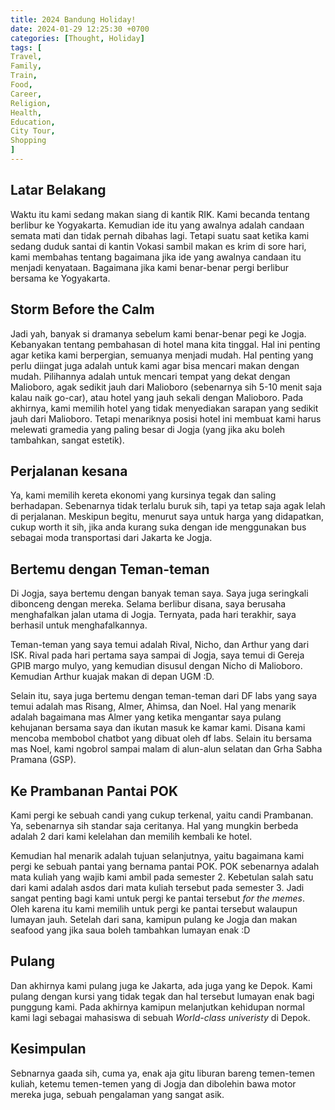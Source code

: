 ```yaml
---
title: 2024 Bandung Holiday!
date: 2024-01-29 12:25:30 +0700
categories: [Thought, Holiday]
tags: [
Travel,
Family,
Train,
Food,
Career,
Religion,
Health,
Education,
City Tour,
Shopping
]
---
```


## Latar Belakang

Waktu itu kami sedang makan siang di kantik RIK. Kami becanda tentang berlibur ke Yogyakarta. Kemudian ide itu yang awalnya adalah candaan semata mati dan tidak pernah dibahas lagi. Tetapi suatu saat ketika kami sedang duduk santai di kantin Vokasi sambil makan es krim di sore hari, kami membahas tentang bagaimana jika ide yang awalnya candaan itu menjadi kenyataan. Bagaimana jika kami benar-benar pergi berlibur bersama ke Yogyakarta.

## Storm Before the Calm

Jadi yah, banyak si dramanya sebelum kami benar-benar pegi ke Jogja. Kebanyakan tentang pembahasan di hotel mana kita tinggal. Hal ini penting agar ketika kami berpergian, semuanya menjadi mudah. Hal penting yang perlu diingat juga adalah untuk kami agar bisa mencari makan dengan mudah. Pilihannya adalah untuk mencari tempat yang dekat dengan Malioboro, agak sedikit jauh dari Malioboro (sebenarnya sih 5-10 menit saja kalau naik go-car), atau hotel yang jauh sekali dengan Malioboro. Pada akhirnya, kami memilih hotel yang tidak menyediakan sarapan yang sedikit jauh dari Malioboro. Tetapi menariknya posisi hotel ini membuat kami harus melewati gramedia yang paling besar di Jogja (yang jika aku boleh tambahkan, sangat estetik).

## Perjalanan kesana

Ya, kami memilih kereta ekonomi yang kursinya tegak dan saling berhadapan. Sebenarnya tidak terlalu buruk sih, tapi ya tetap saja agak lelah di perjalanan. Meskipun begitu, menurut saya untuk harga yang didapatkan, cukup worth it sih, jika anda kurang suka dengan ide menggunakan bus sebagai moda transportasi dari Jakarta ke Jogja.

## Bertemu dengan Teman-teman

Di Jogja, saya bertemu dengan banyak teman saya. Saya juga seringkali dibonceng dengan mereka. Selama berlibur disana, saya berusaha menghafalkan jalan utama di Jogja. Ternyata, pada hari terakhir, saya berhasil untuk menghafalkannya.

Teman-teman yang saya temui adalah Rival, Nicho, dan Arthur yang dari ISK. Rival pada hari pertama saya sampai di Jogja, saya temui di Gereja GPIB margo mulyo, yang kemudian disusul dengan Nicho di Malioboro. Kemudian Arthur kuajak makan di depan UGM :D.

Selain itu, saya juga bertemu dengan teman-teman dari DF labs yang saya temui adalah mas Risang, Almer, Ahimsa, dan Noel. Hal yang menarik adalah bagaimana mas Almer yang ketika mengantar saya pulang kehujanan bersama saya dan ikutan masuk ke kamar kami. Disana kami mencoba membobol chatbot yang dibuat oleh df labs. Selain itu bersama mas Noel, kami ngobrol sampai malam di alun-alun selatan dan Grha Sabha Pramana (GSP).

## Ke Prambanan Pantai POK

Kami pergi ke sebuah candi yang cukup terkenal, yaitu candi Prambanan. Ya, sebenarnya sih standar saja ceritanya. Hal yang mungkin berbeda adalah 2 dari kami kelelahan dan memilih kembali ke hotel.

Kemudian hal menarik adalah tujuan selanjutnya, yaitu bagaimana kami pergi ke sebuah pantai yang bernama pantai POK. POK sebenarnya adalah mata kuliah yang wajib kami ambil pada semester 2. Kebetulan salah satu dari kami adalah asdos dari mata kuliah tersebut pada semester 3. Jadi sangat penting bagi kami untuk pergi ke pantai tersebut _for the memes_. Oleh karena itu kami memilih untuk pergi ke pantai tersebut walaupun lumayan jauh. Setelah dari sana, kamipun pulang ke Jogja dan makan seafood yang jika saua boleh tambahkan lumayan enak :D

## Pulang

Dan akhirnya kami pulang juga ke Jakarta, ada juga yang ke Depok. Kami pulang dengan kursi yang tidak tegak dan hal tersebut lumayan enak bagi punggung kami. Pada akhirnya kamipun melanjutkan kehidupan normal kami lagi sebagai mahasiswa di sebuah _World-class univeristy_ di Depok.

## Kesimpulan

Sebnarnya gaada sih, cuma ya, enak aja gitu liburan bareng temen-temen kuliah, ketemu temen-temen yang di Jogja dan dibolehin bawa motor mereka juga, sebuah pengalaman yang sangat asik.
